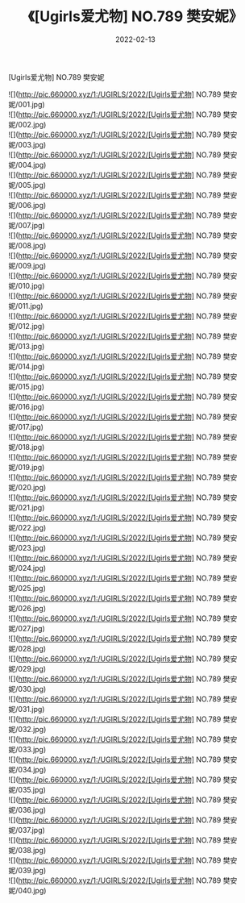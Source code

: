 ﻿---
layout: post
title:  《[Ugirls爱尤物] NO.789 樊安妮》
date:   2022-02-13
img: http://pic.660000.xyz/1:/UGIRLS/2022/[Ugirls爱尤物] NO.789 樊安妮/000.jpg
categories: [美女, 清纯, 唯美]
---

[Ugirls爱尤物] NO.789 樊安妮

 ![](http://pic.660000.xyz/1:/UGIRLS/2022/[Ugirls爱尤物] NO.789 樊安妮/001.jpg) <br>![](http://pic.660000.xyz/1:/UGIRLS/2022/[Ugirls爱尤物] NO.789 樊安妮/002.jpg) <br>![](http://pic.660000.xyz/1:/UGIRLS/2022/[Ugirls爱尤物] NO.789 樊安妮/003.jpg) <br>![](http://pic.660000.xyz/1:/UGIRLS/2022/[Ugirls爱尤物] NO.789 樊安妮/004.jpg) <br>![](http://pic.660000.xyz/1:/UGIRLS/2022/[Ugirls爱尤物] NO.789 樊安妮/005.jpg) <br>![](http://pic.660000.xyz/1:/UGIRLS/2022/[Ugirls爱尤物] NO.789 樊安妮/006.jpg) <br>![](http://pic.660000.xyz/1:/UGIRLS/2022/[Ugirls爱尤物] NO.789 樊安妮/007.jpg) <br>![](http://pic.660000.xyz/1:/UGIRLS/2022/[Ugirls爱尤物] NO.789 樊安妮/008.jpg) <br>![](http://pic.660000.xyz/1:/UGIRLS/2022/[Ugirls爱尤物] NO.789 樊安妮/009.jpg) <br>![](http://pic.660000.xyz/1:/UGIRLS/2022/[Ugirls爱尤物] NO.789 樊安妮/010.jpg) <br>![](http://pic.660000.xyz/1:/UGIRLS/2022/[Ugirls爱尤物] NO.789 樊安妮/011.jpg) <br>![](http://pic.660000.xyz/1:/UGIRLS/2022/[Ugirls爱尤物] NO.789 樊安妮/012.jpg) <br>![](http://pic.660000.xyz/1:/UGIRLS/2022/[Ugirls爱尤物] NO.789 樊安妮/013.jpg) <br>![](http://pic.660000.xyz/1:/UGIRLS/2022/[Ugirls爱尤物] NO.789 樊安妮/014.jpg) <br>![](http://pic.660000.xyz/1:/UGIRLS/2022/[Ugirls爱尤物] NO.789 樊安妮/015.jpg) <br>![](http://pic.660000.xyz/1:/UGIRLS/2022/[Ugirls爱尤物] NO.789 樊安妮/016.jpg) <br>![](http://pic.660000.xyz/1:/UGIRLS/2022/[Ugirls爱尤物] NO.789 樊安妮/017.jpg) <br>![](http://pic.660000.xyz/1:/UGIRLS/2022/[Ugirls爱尤物] NO.789 樊安妮/018.jpg) <br>![](http://pic.660000.xyz/1:/UGIRLS/2022/[Ugirls爱尤物] NO.789 樊安妮/019.jpg) <br>![](http://pic.660000.xyz/1:/UGIRLS/2022/[Ugirls爱尤物] NO.789 樊安妮/020.jpg) <br>![](http://pic.660000.xyz/1:/UGIRLS/2022/[Ugirls爱尤物] NO.789 樊安妮/021.jpg) <br>![](http://pic.660000.xyz/1:/UGIRLS/2022/[Ugirls爱尤物] NO.789 樊安妮/022.jpg) <br>![](http://pic.660000.xyz/1:/UGIRLS/2022/[Ugirls爱尤物] NO.789 樊安妮/023.jpg) <br>![](http://pic.660000.xyz/1:/UGIRLS/2022/[Ugirls爱尤物] NO.789 樊安妮/024.jpg) <br>![](http://pic.660000.xyz/1:/UGIRLS/2022/[Ugirls爱尤物] NO.789 樊安妮/025.jpg) <br>![](http://pic.660000.xyz/1:/UGIRLS/2022/[Ugirls爱尤物] NO.789 樊安妮/026.jpg) <br>![](http://pic.660000.xyz/1:/UGIRLS/2022/[Ugirls爱尤物] NO.789 樊安妮/027.jpg) <br>![](http://pic.660000.xyz/1:/UGIRLS/2022/[Ugirls爱尤物] NO.789 樊安妮/028.jpg) <br>![](http://pic.660000.xyz/1:/UGIRLS/2022/[Ugirls爱尤物] NO.789 樊安妮/029.jpg) <br>![](http://pic.660000.xyz/1:/UGIRLS/2022/[Ugirls爱尤物] NO.789 樊安妮/030.jpg) <br>![](http://pic.660000.xyz/1:/UGIRLS/2022/[Ugirls爱尤物] NO.789 樊安妮/031.jpg) <br>![](http://pic.660000.xyz/1:/UGIRLS/2022/[Ugirls爱尤物] NO.789 樊安妮/032.jpg) <br>![](http://pic.660000.xyz/1:/UGIRLS/2022/[Ugirls爱尤物] NO.789 樊安妮/033.jpg) <br>![](http://pic.660000.xyz/1:/UGIRLS/2022/[Ugirls爱尤物] NO.789 樊安妮/034.jpg) <br>![](http://pic.660000.xyz/1:/UGIRLS/2022/[Ugirls爱尤物] NO.789 樊安妮/035.jpg) <br>![](http://pic.660000.xyz/1:/UGIRLS/2022/[Ugirls爱尤物] NO.789 樊安妮/036.jpg) <br>![](http://pic.660000.xyz/1:/UGIRLS/2022/[Ugirls爱尤物] NO.789 樊安妮/037.jpg) <br>![](http://pic.660000.xyz/1:/UGIRLS/2022/[Ugirls爱尤物] NO.789 樊安妮/038.jpg) <br>![](http://pic.660000.xyz/1:/UGIRLS/2022/[Ugirls爱尤物] NO.789 樊安妮/039.jpg) <br>![](http://pic.660000.xyz/1:/UGIRLS/2022/[Ugirls爱尤物] NO.789 樊安妮/040.jpg) <br>